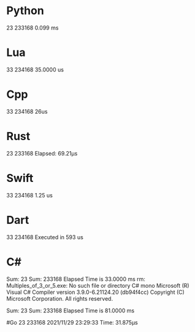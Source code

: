 # Python
23 233168
0.099 ms
 
# Lua
33      234168
35.0000 us
 
# Cpp
33
234168
26us
 
# Rust
23
233168
Elapsed: 69.21µs
 
# Swift
33 234168
1.25 us
 
# Dart
33
234168
Executed in 593 us
 
# C#
Sum: 23
Sum: 233168
Elapsed Time is 33.0000 ms
rm: Multiples_of_3_or_5.exe: No such file or directory
C# mono
Microsoft (R) Visual C# Compiler version 3.9.0-6.21124.20 (db94f4cc)
Copyright (C) Microsoft Corporation. All rights reserved.

Sum: 23
Sum: 233168
Elapsed Time is 81.0000 ms

#Go
23 233168
2021/11/29 23:29:33 Time: 31.875µs
